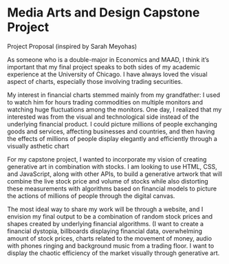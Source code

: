 # Media Arts and Design Capstone Project

Project Proposal (inspired by Sarah Meyohas)

As someone who is a double-major in Economics and MAAD, I think it’s important that my final project speaks to both sides of my 
academic experience at the University of Chicago. I have always loved the visual aspect of charts, especially those involving trading securities. 

My interest in financial charts stemmed mainly from my grandfather: I used to watch him for hours trading commodities on multiple monitors 
and watching huge fluctuations among the monitors. One day, I realized that my interested was from the visual and technological side instead 
of the underlying financial product. I could picture millions of people exchanging goods and services, affecting businesses and countries, and 
then having the effects of millions of people display elegantly and efficiently through a visually asthetic chart 

For my capstone project, I wanted to incorporate my vision of creating generative art in combination with stocks. 
I am looking to use HTML, CSS, and JavaScript, along with other APIs, to build a generative artwork that will combine the live stock price 
and volume of stocks while also distorting these measurements with algorithms based on financial models to picture the actions of millions 
of people through the digital canvas. 

The most ideal way to share my work will be through a website, and I envision my final output to be a combination of 
random stock prices and shapes created by underlying financial algorithms. (I want to create a financial dystopia, billboards displaying 
financial data, overwhelming amount of stock prices, charts related to the movement of money, audio with phones ringing and background music 
from a trading floor. I want to display the chaotic efficiency of the market visually through generative art. 
